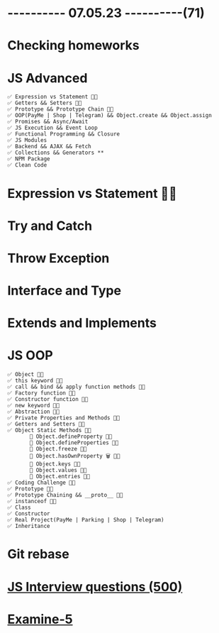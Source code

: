 # ---------- 07.05.23 ----------(71)

# Checking homeworks

# JS Advanced

    ✅ Expression vs Statement 👍🏻
    ✅ Getters && Setters 👍🏻
    ✅ Prototype && Prototype Chain 👍🏻
    ✅ OOP(PayMe | Shop | Telegram) && Object.create && Object.assign
    ✅ Promises && Async/Await
    ✅ JS Execution && Event Loop
    ✅ Functional Programming && Closure
    ✅ JS Modules
    ✅ Backend && AJAX && Fetch
    ✅ Collections && Generators **
    ✅ NPM Package
    ✅ Clean Code

# Expression vs Statement 👍🏻

# Try and Catch

# Throw Exception

# Interface and Type

# Extends and Implements

# JS OOP

    ✅ Object 👍🏻
    ✅ this keyword 👍🏻
    ✅ call && bind && apply function methods 👍🏻
    ✅ Factory function 👍🏻
    ✅ Constructor function 👍🏻
    ✅ new keyword 👍🏻
    ✅ Abstraction 👍🏻
    ✅ Private Properties and Methods 👍🏻
    ✅ Getters and Setters 👍🏻
    ✅ Object Static Methods 👍🏻
           🍩 Object.defineProperty 👍🏻
           🍩 Object.defineProperties 👍🏻
           🍩 Object.freeze 👍🏻
           🍩 Object.hasOwnProperty 🗑️ 👍🏻
           🍩 Object.keys 👍🏻
           🍩 Object.values 👍🏻
           🍩 Object.entries 👍🏻
    ✅ Coding Challenge 👍🏻
    ✅ Prototype 👍🏻
    ✅ Prototype Chaining && __proto__ 👍🏻
    ✅ instanceof 👍🏻
    ✅ Class
    ✅ Constructor
    ✅ Real Project(PayMe | Parking | Shop | Telegram)
    ✅ Inheritance

# Git rebase

# [JS Interview questions (500)](https://github.com/sudheerj/javascript-interview-questions)

# [Examine-5](https://bit.ly/3ZPocak)
